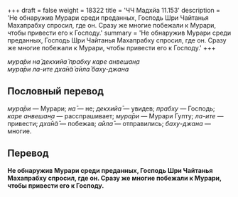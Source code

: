 +++
draft = false
weight = 18322
title = 'ЧЧ Мадхйа 11.153'
description = 'Не обнаружив Мурари среди преданных, Господь Шри Чайтанья Махапрабху спросил, где он. Сразу же многие побежали к Мурари, чтобы привести его к Господу.'
summary = 'Не обнаружив Мурари среди преданных, Господь Шри Чайтанья Махапрабху спросил, где он. Сразу же многие побежали к Мурари, чтобы привести его к Господу.'
+++

_мура̄ри на̄ декхийа̄ прабху каре анвешан̣а  
мура̄ри ла-ите дха̄н̃а̄ а̄ила̄ баху-джана_

## Пословный перевод

_мура̄ри_ — Мурари; _на̄_ — не; _декхийа̄_ — увидев; _прабху_ — Господь; _каре_ _анвешан̣а_ — расспрашивает; _мура̄ри_ — Мурари Гупту; _ла_\-_ите_ — привести; _дха̄н̃а̄_ — побежав; _а̄ила̄_ — отправились; _баху_\-_джана_ — многие.

## Перевод

**Не обнаружив Мурари среди преданных, Господь Шри Чайтанья Махапрабху спросил, где он. Сразу же многие побежали к Мурари, чтобы привести его к Господу.**
